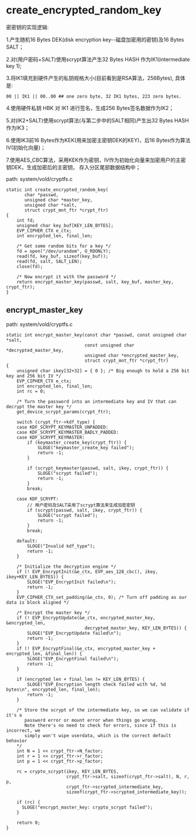 create_encrypted_random_key
========================================

密密钥的实现逻辑:

1.产生随机16 Bytes DEK(disk encryption key--磁盘加密用的密钥)及16 Bytes SALT；

2.对(用户密码+SALT)使用scrypt算法产生32 Bytes HASH 作为IK1(intermediate key 1);

3.将IK1填充到硬件产生的私钥规格大小(目前看到是RSA算法，256Bytes), 具体是:

```
00 || IK1 || 00..00 ## one zero byte, 32 IK1 bytes, 223 zero bytes.
```

4.使用硬件私钥 HBK 对 IK1 进行签名，生成256 Bytes签名数据作为IK2；

5.对(IK2+SALT)使用scrypt算法(与第二步中的SALT相同)产生出32 Bytes HASH 作为IK3；

6.使用IK3前16 Bytes作为KEK(用来加密主密钥DEK的KEY)，后16 Bytes作为算法IV(初始化向量)；

7.使用AES_CBC算法，采用KEK作为密钥，IV作为初始化向量来加密用户的主密钥DEK，生成加密后的主密钥， 存入分区尾部数据结构中；

path: system/vold/cryptfs.c
```
static int create_encrypted_random_key(
       char *passwd,
       unsigned char *master_key,
       unsigned char *salt,
       struct crypt_mnt_ftr *crypt_ftr)
{
    int fd;
    unsigned char key_buf[KEY_LEN_BYTES];
    EVP_CIPHER_CTX e_ctx;
    int encrypted_len, final_len;

    /* Get some random bits for a key */
    fd = open("/dev/urandom", O_RDONLY);
    read(fd, key_buf, sizeof(key_buf));
    read(fd, salt, SALT_LEN);
    close(fd);

    /* Now encrypt it with the password */
    return encrypt_master_key(passwd, salt, key_buf, master_key, crypt_ftr);
}
```

encrypt_master_key
----------------------------------------

path: system/vold/cryptfs.c
```
static int encrypt_master_key(const char *passwd, const unsigned char *salt,
                              const unsigned char *decrypted_master_key,
                              unsigned char *encrypted_master_key,
                              struct crypt_mnt_ftr *crypt_ftr)
{
    unsigned char ikey[32+32] = { 0 }; /* Big enough to hold a 256 bit key and 256 bit IV */
    EVP_CIPHER_CTX e_ctx;
    int encrypted_len, final_len;
    int rc = 0;

    /* Turn the password into an intermediate key and IV that can decrypt the master key */
    get_device_scrypt_params(crypt_ftr);

    switch (crypt_ftr->kdf_type) {
    case KDF_SCRYPT_KEYMASTER_UNPADDED:
    case KDF_SCRYPT_KEYMASTER_BADLY_PADDED:
    case KDF_SCRYPT_KEYMASTER:
        if (keymaster_create_key(crypt_ftr)) {
            SLOGE("keymaster_create_key failed");
            return -1;
        }

        if (scrypt_keymaster(passwd, salt, ikey, crypt_ftr)) {
            SLOGE("scrypt failed");
            return -1;
        }
        break;

    case KDF_SCRYPT:
        // 用户密码及SALT采用了scrypt算法来生成加密密钥
        if (scrypt(passwd, salt, ikey, crypt_ftr)) {
            SLOGE("scrypt failed");
            return -1;
        }
        break;

    default:
        SLOGE("Invalid kdf_type");
        return -1;
    }

    /* Initialize the decryption engine */
    if (! EVP_EncryptInit(&e_ctx, EVP_aes_128_cbc(), ikey, ikey+KEY_LEN_BYTES)) {
        SLOGE("EVP_EncryptInit failed\n");
        return -1;
    }
    EVP_CIPHER_CTX_set_padding(&e_ctx, 0); /* Turn off padding as our data is block aligned */

    /* Encrypt the master key */
    if (! EVP_EncryptUpdate(&e_ctx, encrypted_master_key, &encrypted_len,
                              decrypted_master_key, KEY_LEN_BYTES)) {
        SLOGE("EVP_EncryptUpdate failed\n");
        return -1;
    }
    if (! EVP_EncryptFinal(&e_ctx, encrypted_master_key + encrypted_len, &final_len)) {
        SLOGE("EVP_EncryptFinal failed\n");
        return -1;
    }

    if (encrypted_len + final_len != KEY_LEN_BYTES) {
        SLOGE("EVP_Encryption length check failed with %d, %d bytes\n", encrypted_len, final_len);
        return -1;
    }

    /* Store the scrypt of the intermediate key, so we can validate if it's a
       password error or mount error when things go wrong.
       Note there's no need to check for errors, since if this is incorrect, we
       simply won't wipe userdata, which is the correct default behavior
    */
    int N = 1 << crypt_ftr->N_factor;
    int r = 1 << crypt_ftr->r_factor;
    int p = 1 << crypt_ftr->p_factor;

    rc = crypto_scrypt(ikey, KEY_LEN_BYTES,
                       crypt_ftr->salt, sizeof(crypt_ftr->salt), N, r, p,
                       crypt_ftr->scrypted_intermediate_key,
                       sizeof(crypt_ftr->scrypted_intermediate_key));

    if (rc) {
      SLOGE("encrypt_master_key: crypto_scrypt failed");
    }

    return 0;
}
```